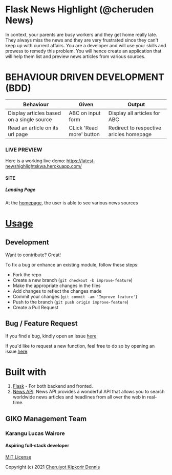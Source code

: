 # Flask News Highlight (@cheruden News)
In context, your parents are busy workers and they get home really late. They always miss the news and they are very frustrated since they can't keep up with current affairs. You are a developer and will use your skills and prowess to remedy this problem. You will hence create an application that will help them list and preview news articles from various sources.   

# BEHAVIOUR DRIVEN DEVELOPMENT (BDD)
Behaviour                                 | Given                     | Output                                  |
------------------------------------------|---------------------------|-----------------------------------------|
Display articles based on a single source | ABC on input form         | Display all articles for ABC            |
Read an article on its url page           | CLick 'Read more' button  | Redirect to respective aricles homepage |

### LIVE PREVIEW
Here is a working live demo: https://latest-newshighlightskwa.herokuapp.com/

#### SITE

##### Landing Page
At the [homepage](https://latest-newshighlightskwa.herokuapp.com/), the user is able to see various news sources






# [Usage](https://latest-newshighlightskwa.herokuapp.com/)

## Development
Want to contribute? Great!

To fix a bug or enhance an existing module, follow these steps:

- Fork the repo
- Create a new branch (`git checkout -b improve-feature`)
- Make the appropriate changes in the files
- Add changes to reflect the changes made
- Commit your changes (`git commit -am 'Improve feature'`)
- Push to the branch (`git push origin improve-feature`)
- Create a Pull Request

## Bug / Feature Request
If you find a bug, kindly open an issue [here](https://github.com/cheruden/flask-latest-newshighlights/issues/new)

If you'd like to request a new function, feel free to do so by opening an issue [here](https://github.com/cheruden/flask-News_app/issues/new).

# Built with
1. [Flask](http://flask.pocoo.org/) - For both backend and fronted.
1. [News API](https://newsapi.org/). News API provides a wonderful API that allows you to search worldwide news articles and headlines from all over the web in real-time.

## GIKO Management Team 
### Karangu Lucas Wairore 
####    Aspiring full-stack developer

[MIT License](LICENSE)

Copyright (c) 2021 [Cheruiyot Kipkorir Dennis](https://github.com/cheruden)


